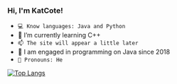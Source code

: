 ### Hi, I'm KatCote!
- `💻 Know languages: Java and Python`
- 🌱 I’m currently learning C++
- `📫 The site will appear a little later`
- 📖 I am engaged in programming on Java since 2018
- `👻 Pronouns: He`


[![Top Langs](https://github-readme-stats.vercel.app/api/top-langs/?username=katcote&layout=compact&theme=github_dark)](https://github.com/anuraghazra/github-readme-stats)
